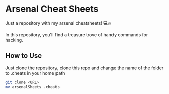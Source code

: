 # Arsenal Cheat Sheets

Just a repository with my arsenal cheatsheets! 💻🔥

In this repository, you'll find a treasure trove of handy commands for hacking.

## How to Use

Just clone the repository, clone this repo and change the name of the folder to .cheats in your home path

```bash
git clone <URL>
mv arsenalSheets .cheats
```
